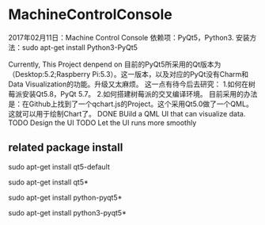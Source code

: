 # MachineControlConsole
2017年02月11日：Machine Control Console
依赖项：PyQt5，Python3.
安装方法：sudo apt-get install Python3-PyQt5

Currently, This Project denpend on 
目前的PyQt5所采用的Qt版本为（Desktop:5.2;Raspberry Pi:5.3）。这一版本，以及对应的PyQt没有Charm和Data Visualization的功能。升级又太麻烦。
这一点有待今后去研究：
1.如何在树莓派安装Qt5.8，PyQt 5.7。
2.如何搭建树莓派的交叉编译环境。
目前采用的办法是：在Github上找到了一个qchart.js的Project。这个采用Qt5.0做了一个QML。这就可以用于绘制Chart了。
DONE BUild a QML UI that can visualize data.
TODO Design the UI
TODO Let the UI runs more smoothly

## related package install
sudo apt-get install qt5-default

sudo apt-get install qt5*

sudo apt-get install python-pyqt5*

sudo apt-get install python3-pyqt5*

